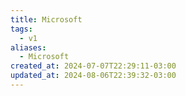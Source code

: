 ```yaml
---
title: Microsoft
tags:
  - v1
aliases:
  - Microsoft
created_at: 2024-07-07T22:29:11-03:00
updated_at: 2024-08-06T22:39:32-03:00
---
```


